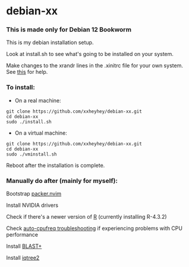 # debian-xx
### This is made only for Debian 12 Bookworm
This is my debian installation setup.

Look at install.sh to see what's going to be installed on your system.

Make changes to the xrandr lines in the .xinitrc file for your own system. See [this](https://askubuntu.com/questions/377937/how-do-i-set-a-custom-resolution) for help.

### To install:
- On a real machine:
```
git clone https://github.com/xxheyhey/debian-xx.git
cd debian-xx
sudo ./install.sh
```
- On a virtual machine:
```
git clone https://github.com/xxheyhey/debian-xx.git
cd debian-xx
sudo ./vminstall.sh
```

Reboot after the installation is complete.

### Manually do after (mainly for myself):
Bootstrap [packer.nvim](https://github.com/wbthomason/packer.nvim#bootstrapping)

Install NVIDIA drivers

Check if there's a newer version of [R](https://cloud.r-project.org/src/base/R-4/) (currently installing R-4.3.2)

Check [auto-cpufreq troubleshooting](https://github.com/AdnanHodzic/auto-cpufreq#troubleshooting) if experiencing problems with CPU performance

Install [BLAST+](https://ftp.ncbi.nlm.nih.gov/blast/executables/LATEST/)

Install [iqtree2](https://github.com/iqtree/iqtree2/blob/master/README.md)
